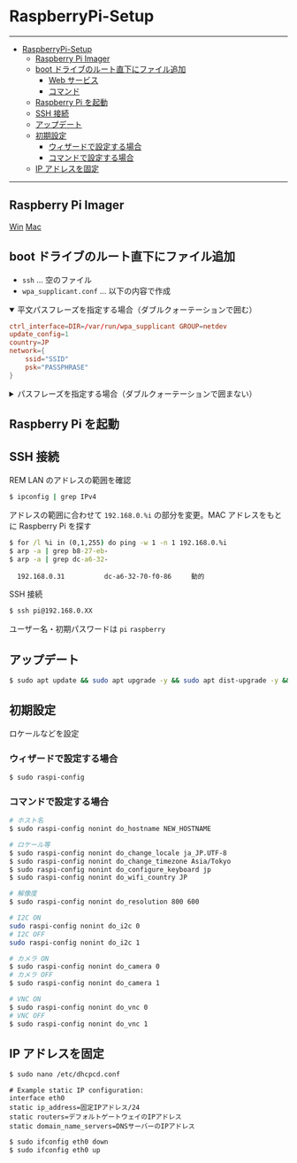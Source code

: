 <a id="markdown-raspberrypi-setup" name="raspberrypi-setup"></a>

# RaspberryPi-Setup

---

<!-- TOC -->

- [RaspberryPi-Setup](#raspberrypi-setup)
  - [Raspberry Pi Imager](#raspberry-pi-imager)
  - [boot ドライブのルート直下にファイル追加](#boot-ドライブのルート直下にファイル追加)
    - [Web サービス](#web-サービス)
    - [コマンド](#コマンド)
  - [Raspberry Pi を起動](#raspberry-pi-を起動)
  - [SSH 接続](#ssh-接続)
  - [アップデート](#アップデート)
  - [初期設定](#初期設定)
    - [ウィザードで設定する場合](#ウィザードで設定する場合)
    - [コマンドで設定する場合](#コマンドで設定する場合)
  - [IP アドレスを固定](#ip-アドレスを固定)

<!-- /TOC -->

---

<a id="markdown-raspberry-pi-imager" name="raspberry-pi-imager"></a>

## Raspberry Pi Imager

[Win](https://downloads.raspberrypi.org/imager/imager_latest.exe) [Mac](https://downloads.raspberrypi.org/imager/imager_latest.dmg)

<a id="markdown-boot-ドライブのルート直下にファイル追加" name="boot-ドライブのルート直下にファイル追加"></a>

## boot ドライブのルート直下にファイル追加

- `ssh` ... 空のファイル
- `wpa_supplicant.conf` ... 以下の内容で作成

<details open>
<summary>平文パスフレーズを指定する場合（ダブルクォーテーションで囲む）</summary>

```conf
ctrl_interface=DIR=/var/run/wpa_supplicant GROUP=netdev
update_config=1
country=JP
network={
	ssid="SSID"
	psk="PASSPHRASE"
}
```

</details>

<details>
<summary>パスフレーズを指定する場合（ダブルクォーテーションで囲まない）</summary>

```conf
ctrl_interface=DIR=/var/run/wpa_supplicant GROUP=netdev
update_config=1
country=JP
network={
	ssid="SSID"
	psk=ENCRYPTED_PASSPHRASE
}
```

パスフレーズの暗号化は以下の Web サービス or コマンドで行う

<a id="markdown-web-サービス" name="web-サービス"></a>

### Web サービス

[WPA key calculation](http://jorisvr.nl/wpapsk.html)

<a id="markdown-コマンド" name="コマンド"></a>

### コマンド

```sh
# Ubuntu
$ sudo apt install wpasupplicant
$ wpa_passphrase SSID PASSPHRASE
```

```
network={
        ssid="SSID"
        #psk="PASSPHRASE"
        psk=38497220976092fc2707a838e4d4385019256149f99f935be22c90159d3b8373
}
```

</details>

<a id="markdown-raspberry-pi-を起動" name="raspberry-pi-を起動"></a>

## Raspberry Pi を起動

<a id="markdown-ssh-接続" name="ssh-接続"></a>

## SSH 接続

REM LAN のアドレスの範囲を確認

```cmd
$ ipconfig | grep IPv4
```

アドレスの範囲に合わせて `192.168.0.%i` の部分を変更。MAC アドレスをもとに Raspberry Pi を探す

```cmd
$ for /l %i in (0,1,255) do ping -w 1 -n 1 192.168.0.%i
$ arp -a | grep b8-27-eb-
$ arp -a | grep dc-a6-32-
```

```
  192.168.0.31          dc-a6-32-70-f0-86     動的
```

SSH 接続

```cmd
$ ssh pi@192.168.0.XX
```

ユーザー名・初期パスワードは `pi` `raspberry`

<a id="markdown-アップデート" name="アップデート"></a>

## アップデート

```sh
$ sudo apt update && sudo apt upgrade -y && sudo apt dist-upgrade -y && sudo apt autoremove -y
```

<a id="markdown-初期設定" name="初期設定"></a>

## 初期設定

ロケールなどを設定

<a id="markdown-ウィザードで設定する場合" name="ウィザードで設定する場合"></a>

### ウィザードで設定する場合

```sh
$ sudo raspi-config
```

<a id="markdown-コマンドで設定する場合" name="コマンドで設定する場合"></a>

### コマンドで設定する場合

```sh
# ホスト名
$ sudo raspi-config nonint do_hostname NEW_HOSTNAME

# ロケール等
$ sudo raspi-config nonint do_change_locale ja_JP.UTF-8
$ sudo raspi-config nonint do_change_timezone Asia/Tokyo
$ sudo raspi-config nonint do_configure_keyboard jp
$ sudo raspi-config nonint do_wifi_country JP

# 解像度
$ sudo raspi-config nonint do_resolution 800 600

# I2C ON
sudo raspi-config nonint do_i2c 0
# I2C OFF
sudo raspi-config nonint do_i2c 1

# カメラ ON
$ sudo raspi-config nonint do_camera 0
# カメラ OFF
$ sudo raspi-config nonint do_camera 1

# VNC ON
$ sudo raspi-config nonint do_vnc 0
# VNC OFF
$ sudo raspi-config nonint do_vnc 1
```

<a id="markdown-ip-アドレスを固定" name="ip-アドレスを固定"></a>

## IP アドレスを固定

```sh
$ sudo nano /etc/dhcpcd.conf
```

```
# Example static IP configuration:
interface eth0
static ip_address=固定IPアドレス/24
static routers=デフォルトゲートウェイのIPアドレス
static domain_name_servers=DNSサーバーのIPアドレス
```

```sh
$ sudo ifconfig eth0 down
$ sudo ifconfig eth0 up
```
